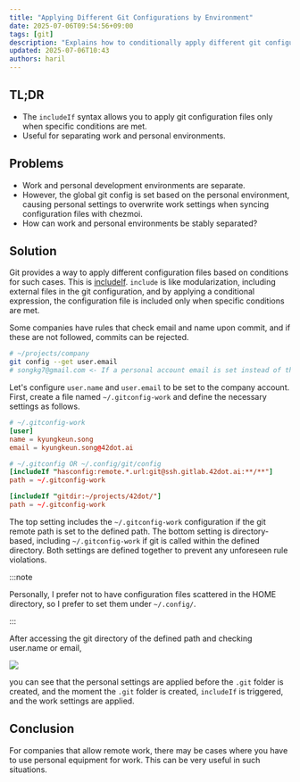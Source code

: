 ```yaml
---
title: "Applying Different Git Configurations by Environment"
date: 2025-07-06T09:54:56+09:00
tags: [git]
description: "Explains how to conditionally apply different git configurations for personal and work environments."
updated: 2025-07-06T10:43
authors: haril
---
```


## TL;DR

- The `includeIf` syntax allows you to apply git configuration files only when specific conditions are met.
- Useful for separating work and personal environments.

## Problems

- Work and personal development environments are separate.
- However, the global git config is set based on the personal environment, causing personal settings to overwrite work settings when syncing configuration files with chezmoi.
- How can work and personal environments be stably separated?

<!-- truncate -->

## Solution

Git provides a way to apply different configuration files based on conditions for such cases. This is [includeIf](https://git-scm.com/docs/git-config#_includes).
`include` is like modularization, including external files in the git configuration, and by applying a conditional expression, the configuration file is included only when specific conditions are met.

Some companies have rules that check email and name upon commit, and if these are not followed, commits can be rejected.

```bash
# ~/projects/company
git config --get user.email
# songkg7@gmail.com <- If a personal account email is set instead of the company email, the commit will be rejected.
```

Let's configure `user.name` and `user.email` to be set to the company account. First, create a file named `~/.gitconfig-work` and define the necessary settings as follows.

```toml
# ~/.gitconfig-work
[user]
name = kyungkeun.song
email = kyungkeun.song@42dot.ai
```

```toml
# ~/.gitconfig OR ~/.config/git/config
[includeIf "hasconfig:remote.*.url:git@ssh.gitlab.42dot.ai:**/**"]
path = ~/.gitconfig-work

[includeIf "gitdir:~/projects/42dot/"]
path = ~/.gitconfig-work
```

The top setting includes the `~/.gitconfig-work` configuration if the git remote path is set to the defined path. The bottom setting is directory-based, including `~/.gitconfig-work` if git is called within the defined directory. Both settings are defined together to prevent any unforeseen rule violations.

:::note

Personally, I prefer not to have configuration files scattered in the HOME directory, so I prefer to set them under `~/.config/`.

:::

After accessing the git directory of the defined path and checking user.name or email,

![](https://i.imgur.com/NBuF6bp.png)

you can see that the personal settings are applied before the `.git` folder is created, and the moment the `.git` folder is created, `includeIf` is triggered, and the work settings are applied.

## Conclusion

For companies that allow remote work, there may be cases where you have to use personal equipment for work. This can be very useful in such situations.
